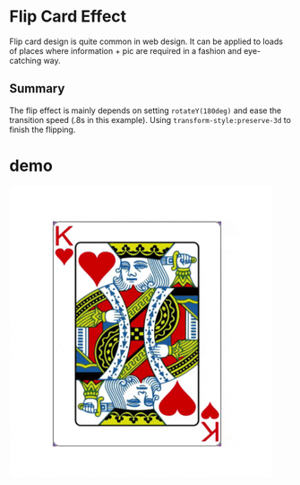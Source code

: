 # Flip Card Effect

Flip card design is quite common in web design. It can be applied to loads of places where information + pic are required in a fashion and eye-catching way.


## Summary

The flip effect is mainly depends on setting `rotateY(180deg)` and ease the transition speed (.8s in this example). Using `transform-style:preserve-3d` to finish the flipping.

# demo

![demo of this](/img/flip_card.gif)